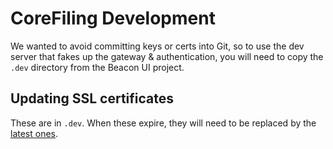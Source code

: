 CoreFiling Development
======================

We wanted to avoid committing keys or certs into Git, so to use the dev server that
fakes up the gateway & authentication, you will need to copy the `.dev` directory
from the Beacon UI project.


Updating SSL certificates
-------------------------

These are in `.dev`. When these expire, they will need to be replaced by the [latest ones](https://wiki.int.corefiling.com/cfl/CflDotIo).
